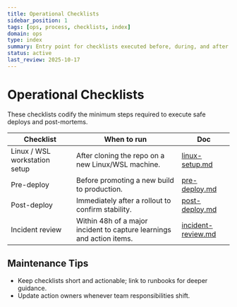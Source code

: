 ```yaml
---
title: Operational Checklists
sidebar_position: 1
tags: [ops, process, checklists, index]
domain: ops
type: index
summary: Entry point for checklists executed before, during, and after deployments
status: active
last_review: 2025-10-17
---
```


# Operational Checklists

These checklists codify the minimum steps required to execute safe deploys and post-mortems.

| Checklist | When to run | Doc |
|-----------|-------------|-----|
| Linux / WSL workstation setup | After cloning the repo on a new Linux/WSL machine. | [linux-setup.md](linux-setup.md) |
| Pre-deploy | Before promoting a new build to production. | [pre-deploy.md](pre-deploy.md) |
| Post-deploy | Immediately after a rollout to confirm stability. | [post-deploy.md](post-deploy.md) |
| Incident review | Within 48h of a major incident to capture learnings and action items. | [incident-review.md](incident-review.md) |

## Maintenance Tips

- Keep checklists short and actionable; link to runbooks for deeper guidance.
- Update action owners whenever team responsibilities shift.
